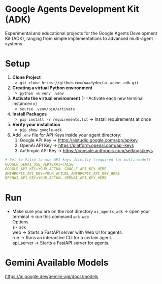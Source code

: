 # Google Agents Development Kit (ADK)
Experimental and educational projects for the Google Agents Development Kit (ADK), ranging from simple implementations to advanced multi-agent systems.
# Setup
1. **Clone Project**
	- `git clone https://github.com/naadydev/ai-agent-adk.git`
2. **Creating a virtual Python environment**
	- `python -m venv .venv`
3. **Activate the virtual environment** (==Activate each new terminal instance==)
	- `source .venv/bin/activate`
4. **Install Packages**
	- `pip install -r requirements.txt` → Install requirements at once 
5. **Verify your installation**
	- `pip show google-adk`
6. Add `.env` file for API Keys inside your agent directory:
	1. Google API Key → https://aistudio.google.com/app/apikey
	2. OpenAi API Key → https://platform.openai.com/api-keys
	3. Anthropic API Key → https://console.anthropic.com/settings/keys
```yaml title:env
# Set to False to use API keys directly (required for multi-model)
GOOGLE_GENAI_USE_VERTEXAI=FALSE
GOOGLE_API_KEY=YOUR_ACTUAL_GOOGLE_API_KEY_HERE
ANTHROPIC_API_KEY=YOUR_ACTUAL_ANTHROPIC_API_KEY_HERE
OPENAI_API_KEY=YOUR_ACTUAL_OPENAI_API_KEY_HERE
```

# Run 
- Make sure you are on the root directory `ai_agents_adk` → open your terminal → run this command  `adk web`  
Options  
`$> adk`  
  web            → Starts a FastAPI server with Web UI for agents.  
  run             → Runs an interactive CLI for a certain agent.  
  api_server →  Starts a FastAPI server for agents.  

# Gemini Available Models
https://ai.google.dev/gemini-api/docs/models
